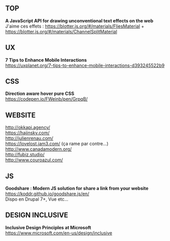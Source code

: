 ## TOP

**A JavaScript API for drawing unconventional text effects on the web**  
J'aime ces effets : https://blotter.js.org/#/materials/FliesMaterial + https://blotter.js.org/#/materials/ChannelSplitMaterial



## UX

**7 Tips to Enhance Mobile Interactions**  
https://uxplanet.org/7-tips-to-enhance-mobile-interactions-d393245522b9


## CSS

**Direction aware hover pure CSS**  
https://codepen.io/FWeinb/pen/GrpqB/


## WEBSITE 

http://okkapi.agency/  
https://hajinsky.com/  
http://julienrenau.com/  
https://lovelost.jam3.com/ (ça rame par contre...)  
http://www.canadamodern.org/  
http://fubiz.studio/  
http://www.couroazul.com/


## JS

**Goodshare : Modern JS solution for share a link from your website**  
https://koddr.github.io/goodshare.js/en/  
Dispo en Drupal 7+, Vue etc...


## DESIGN INCLUSIVE

**Inclusive Design Principles at Microsoft**  
https://www.microsoft.com/en-us/design/inclusive
